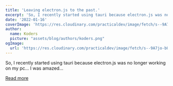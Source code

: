 ```yaml
---
title: 'Leaving electron.js to the past.'
excerpt: 'So, I recently started using tauri because electron.js was no longer working on my pc... I was amazed...'
date: '2022-01-16'
coverImage: 'https://res.cloudinary.com/practicaldev/image/fetch/s--9A7jo-bU--/c_imagga_scale,f_auto,fl_progressive,h_420,q_auto,w_1000/https://dev-to-uploads.s3.amazonaws.com/uploads/articles/ql8wl1mlj3l1poeqxv39.jpg'
author:
  name: Koders
  picture: "assets/blog/authors/koders.png"
ogImage:
  url: 'https://res.cloudinary.com/practicaldev/image/fetch/s--9A7jo-bU--/c_imagga_scale,f_auto,fl_progressive,h_420,q_auto,w_1000/https://dev-to-uploads.s3.amazonaws.com/uploads/articles/ql8wl1mlj3l1poeqxv39.jpg'
---
```


So, I recently started using tauri because electron.js was no longer working on my pc... I was amazed...

[Read more](https://dev.to/akashpattnaik/leaving-electronjs-to-the-past-3mkl)
